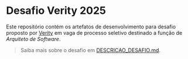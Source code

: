# Desafio Verity 2025

Este repositório contém os artefatos de desenvolvimento para desafio proposto
por [Verity](https://www.verity.com.br) em vaga de processo seletivo destinado
a função de _Arquiteto de Software_.

> Saiba mais sobre o desafio em [DESCRICAO_DESAFIO.md](DESCRICAO_DESAFIO.md).